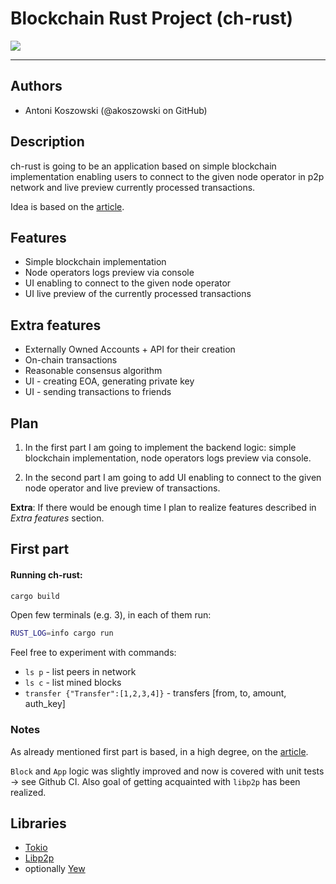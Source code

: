# Blockchain Rust Project (ch-rust)

![](https://c.pxhere.com/photos/bb/21/chain_rust_iron_metal_macro_rusty-1087626.jpg!d)

---

## Authors
- Antoni Koszowski (@akoszowski on GitHub)

## Description
ch-rust is going to be an application based on simple blockchain implementation 
enabling users to connect to the given node operator in p2p network and live preview
currently processed transactions.

Idea is based on the [article](https://blog.logrocket.com/how-to-build-a-blockchain-in-rust/).

## Features
- Simple blockchain implementation
- Node operators logs preview via console
- UI enabling to connect to the given node operator
- UI live preview of the currently processed transactions

## Extra features
- Externally Owned Accounts + API for their creation
- On-chain transactions
- Reasonable consensus algorithm
- UI - creating EOA, generating private key
- UI - sending transactions to friends

## Plan
1. In the first part I am going to implement the backend logic: simple blockchain implementation, node operators logs preview via console.

2. In the second part I am going to add UI enabling to connect to the given node operator and live preview of transactions.

__Extra__: If there would be enough time I plan to realize features described in _Extra features_ section.

## First part
#### Running ch-rust:
```bash
cargo build
```
Open few terminals (e.g. 3), in each of them run:
```bash
RUST_LOG=info cargo run
```
Feel free to experiment with commands:
- `ls p` - list peers in network
- `ls c` - list mined blocks
- `transfer {"Transfer":[1,2,3,4]}` - transfers [from, to, amount, auth_key]
### Notes
As already mentioned first part is based, in a high degree, on the [article](https://blog.logrocket.com/how-to-build-a-blockchain-in-rust/).

`Block` and `App` logic was slightly improved and now is covered with unit tests -> see Github CI. Also goal of getting acquainted 
with `libp2p` has been realized.

## Libraries
- [Tokio](https://tokio.rs/)
- [Libp2p](https://crates.io/crates/libp2p)
- optionally [Yew](https://yew.rs/)
